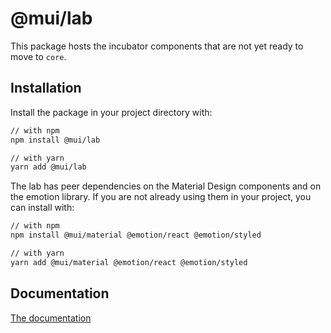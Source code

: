 # @mui/lab

This package hosts the incubator components that are not yet ready to move to `core`.

## Installation

Install the package in your project directory with:

<!-- #default-branch-switch -->

```sh
// with npm
npm install @mui/lab

// with yarn
yarn add @mui/lab
```

The lab has peer dependencies on the Material Design components and on the emotion library.
If you are not already using them in your project, you can install with:

<!-- #default-branch-switch -->

```sh
// with npm
npm install @mui/material @emotion/react @emotion/styled

// with yarn
yarn add @mui/material @emotion/react @emotion/styled
```

## Documentation

<!-- #default-branch-switch -->

[The documentation](https://mui.com/components/about-the-lab/)
